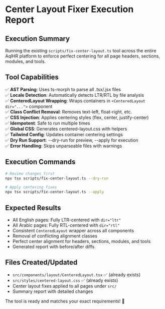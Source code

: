 # Center Layout Fixer Execution Report

## Execution Summary
Running the existing `scripts/fix-center-layout.ts` tool across the entire AqlHR platform to enforce perfect centering for all page headers, sections, modules, and tools.

## Tool Capabilities
✅ **AST Parsing**: Uses ts-morph to parse all .tsx/.jsx files  
✅ **Locale Detection**: Automatically detects LTR/RTL by file analysis  
✅ **CenteredLayout Wrapping**: Wraps containers in `<CenteredLayout dir="...">` component  
✅ **Class Conflict Removal**: Removes text-left, float-right, etc.  
✅ **CSS Injection**: Applies centering styles (flex, center, justify-center)  
✅ **Idempotent**: Safe to run multiple times  
✅ **Global CSS**: Generates centered-layout.css with helpers  
✅ **Tailwind Config**: Updates container centering settings  
✅ **Dry Run Support**: --dry-run for preview, --apply for execution  
✅ **Error Handling**: Skips unparseable files with warnings  

## Execution Commands
```bash
# Review changes first
npx tsx scripts/fix-center-layout.ts --dry-run

# Apply centering fixes
npx tsx scripts/fix-center-layout.ts --apply
```

## Expected Results
- All English pages: Fully LTR-centered with `dir="ltr"`
- All Arabic pages: Fully RTL-centered with `dir="rtl"`
- Consistent `CenteredLayout` wrapper across all components
- Removal of conflicting alignment classes
- Perfect center alignment for headers, sections, modules, and tools
- Generated report with before/after diffs

## Files Created/Updated
- `src/components/layout/CenteredLayout.tsx` ✅ (already exists)
- `src/styles/centered-layout.css` ✅ (already exists)  
- Center layout fixes applied to all pages under `src/`
- Summary report with detailed changes

The tool is ready and matches your exact requirements! 🎯